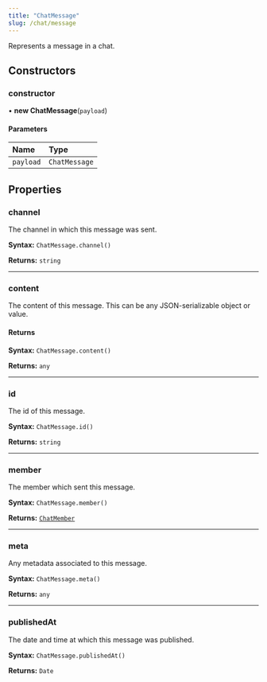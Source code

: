 ```yaml
---
title: "ChatMessage"
slug: /chat/message
---
```


[chat-chatmember]: ./chat-chatmember.md

Represents a message in a chat.

## Constructors

### constructor

• **new ChatMessage**(`payload`)

#### Parameters

| Name      | Type          |
| :-------- | :------------ |
| `payload` | `ChatMessage` |

## Properties

### channel

The channel in which this message was sent.

**Syntax:** `ChatMessage.channel()`

**Returns:** `string`

---

### content

The content of this message. This can be any JSON-serializable object or value.

#### Returns

**Syntax:** `ChatMessage.content()`

**Returns:** `any`

---

### id

The id of this message.

**Syntax:** `ChatMessage.id()`

**Returns:** `string`

---

### member

The member which sent this message.

**Syntax:** `ChatMessage.member()`

**Returns:** [`ChatMember`][chat-chatmember]

---

### meta

Any metadata associated to this message.

**Syntax:** `ChatMessage.meta()`

**Returns:** `any`

---

### publishedAt

The date and time at which this message was published.

**Syntax:** `ChatMessage.publishedAt()`

**Returns:** `Date`
